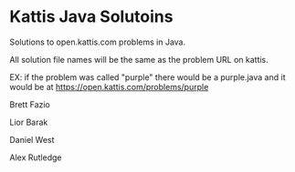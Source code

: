 # Kattis Java Solutoins

Solutions to open.kattis.com problems in Java.

All solution file names will be the same as the problem URL on kattis.

EX: if the problem was called "purple" there would be a purple.java and it would be at https://open.kattis.com/problems/purple


Brett Fazio

Lior Barak

Daniel West

Alex Rutledge
